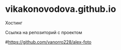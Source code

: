 # vikakonovodova.github.io
Хостинг

Ссылка на репозиторий с проектом

#https://github.com/vanorro228/alex-foto

